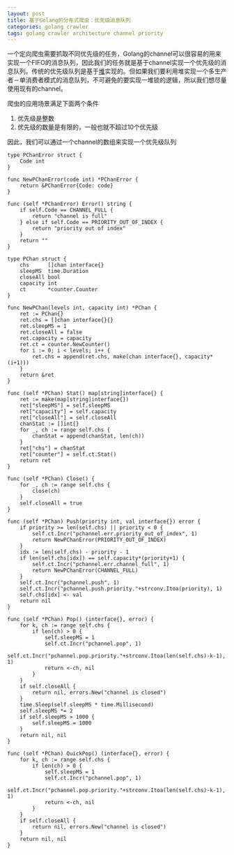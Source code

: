 ```yaml
---
layout: post
title: 基于Golang的分布式爬虫：优先级消息队列
categories: golang crawler
tags: golang crawler architecture channel priority
---
```


一个定向爬虫需要抓取不同优先级的任务，Golang的channel可以很容易的用来实现一个FIFO的消息队列，因此我们的任务就是基于channel实现一个优先级的消息队列。传统的优先级队列是基于[堆](http://en.wikipedia.org/wiki/Priority_queue)实现的。但如果我们要利用堆实现一个多生产者－单消费者模式的消息队列，不可避免的要实现一堆锁的逻辑，所以我们想尽量使用现有的channel。

爬虫的应用场景满足下面两个条件

1. 优先级是整数
2. 优先级的数量是有限的，一般也就不超过10个优先级

因此，我们可以通过一个channel的数组来实现一个优先级队列


	type PChanError struct {
		Code int
	}

	func NewPChanError(code int) *PChanError {
		return &PChanError{Code: code}
	}

	func (self *PChanError) Error() string {
		if self.Code == CHANNEL_FULL {
			return "channel is full"
		} else if self.Code == PRIORITY_OUT_OF_INDEX {
			return "priority out of index"
		}
		return ""
	}

	type PChan struct {
		chs      []chan interface{}
		sleepMS  time.Duration
		closeAll bool
		capacity int
		ct       *counter.Counter
	}

	func NewPChan(levels int, capacity int) *PChan {
		ret := PChan{}
		ret.chs = []chan interface{}{}
		ret.sleepMS = 1
		ret.closeAll = false
		ret.capacity = capacity
		ret.ct = counter.NewCounter()
		for i := 0; i < levels; i++ {
			ret.chs = append(ret.chs, make(chan interface{}, capacity*(i+1)))
		}
		return &ret
	}

	func (self *PChan) Stat() map[string]interface{} {
		ret := make(map[string]interface{})
		ret["sleepMS"] = self.sleepMS
		ret["capacity"] = self.capacity
		ret["closeAll"] = self.closeAll
		chanStat := []int{}
		for _, ch := range self.chs {
			chanStat = append(chanStat, len(ch))
		}
		ret["chs"] = chanStat
		ret["counter"] = self.ct.Stat()
		return ret
	}

	func (self *PChan) Close() {
		for _, ch := range self.chs {
			close(ch)
		}
		self.closeAll = true
	}

	func (self *PChan) Push(priority int, val interface{}) error {
		if priority >= len(self.chs) || priority < 0 {
			self.ct.Incr("pchannel.err.priority_out_of_index", 1)
			return NewPChanError(PRIORITY_OUT_OF_INDEX)
		}
		idx := len(self.chs) - priority - 1
		if len(self.chs[idx]) == self.capacity*(priority+1) {
			self.ct.Incr("pchannel.err.channel_full", 1)
			return NewPChanError(CHANNEL_FULL)
		}
		self.ct.Incr("pchannel.push", 1)
		self.ct.Incr("pchannel.push.priority."+strconv.Itoa(priority), 1)
		self.chs[idx] <- val
		return nil
	}

	func (self *PChan) Pop() (interface{}, error) {
		for k, ch := range self.chs {
			if len(ch) > 0 {
				self.sleepMS = 1
				self.ct.Incr("pchannel.pop", 1)
				self.ct.Incr("pchannel.pop.priority."+strconv.Itoa(len(self.chs)-k-1), 1)
				return <-ch, nil
			}
		}
		if self.closeAll {
			return nil, errors.New("channel is closed")
		}
		time.Sleep(self.sleepMS * time.Millisecond)
		self.sleepMS *= 2
		if self.sleepMS > 1000 {
			self.sleepMS = 1000
		}
		return nil, nil
	}

	func (self *PChan) QuickPop() (interface{}, error) {
		for k, ch := range self.chs {
			if len(ch) > 0 {
				self.sleepMS = 1
				self.ct.Incr("pchannel.pop", 1)
				self.ct.Incr("pchannel.pop.priority."+strconv.Itoa(len(self.chs)-k-1), 1)
				return <-ch, nil
			}
		}
		if self.closeAll {
			return nil, errors.New("channel is closed")
		}
		return nil, nil
	}

